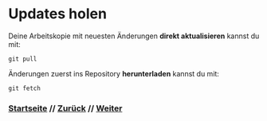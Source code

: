 # Updates holen

Deine Arbeitskopie mit neuesten Änderungen **direkt aktualisieren** kannst du mit:

```
git pull
```

Änderungen zuerst ins Repository **herunterladen** kannst du mit:

```
git fetch
```

### [Startseite](start.md) // [Zurück](clone.md) // [Weiter](merge.md)
